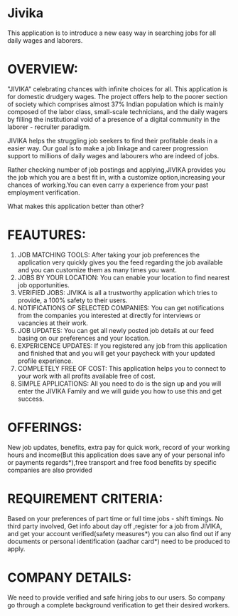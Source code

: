 # Jivika
This application is to introduce a new easy way in searching jobs for all daily wages and laborers.

# OVERVIEW:
"JIVIKA" celebrating chances with infinite choices for all.
This application is for domestic drudgery wages.
The project offers help to the poorer section of society which comprises almost 37% Indian population 
which is mainly composed of the labor class, small-scale technicians, and the daily wagers by filling 
the institutional void of a presence of a digital community in the laborer - recruiter paradigm.

JIVIKA helps the struggling job seekers to find their profitable deals in a easier way.
Our goal is to make a job linkage and career progression support to millions of daily wages and labourers 
who are indeed of jobs.

Rather checking number of job postings and applying,JIVIKA provides you the job which you are a best fit in,
with a customize option,increasing your chances of working.You can even carry a experience from your 
past employment verification.
 
What makes this application better than other? 
# FEAUTURES:
1. JOB MATCHING TOOLS: After taking your job preferences the application very quickly gives you the feed 
   regarding the job available and you can customize them as many times you want.
2. JOBS BY YOUR LOCATION:  You can enable your location to find nearest job opportunities.
3. VERIFIED JOBS: JIVIKA is all a trustworthy application which tries to provide, a 100% safety to their users.
4. NOTIFICATIONS OF SELECTED COMPANIES: You can get notifications from the companies you interested at directly
   for interviews or vacancies at their work.
5. JOB UPDATES: You can get all newly posted job details at our feed basing on our preferences and your location.
6. EXPERICENCE UPDATES: If you registered any job from this application and finished that and you will get your
   paycheck with your updated profile experience.
7. COMPLETELY FREE OF COST: This application helps you to connect to your work with all profits available free of cost.
8. SIMPLE APPLICATIONS: All you need to do is the sign up and you will enter the JIVIKA Family and we will 
   guide you how to use this and get success.
  
# OFFERINGS:
   New job updates, benefits, extra pay for quick work, record of your working hours and income(But this application 
   does save any of your personal info or payments regards*),free transport and free food benefits by specific
   companies are also provided
# REQUIREMENT CRITERIA:
   Based on your preferences of part time or full time jobs - shift timings.
   No third party involved, Get info about day off ,register for a job from JIVIKA, and get your account verified(safety measures*)
   you can also find out if any documents or personal identification (aadhar card*) need to be produced to apply.
# COMPANY DETAILS:
   We need to provide verified and safe hiring jobs to our users. So company go through a complete background 
   verification to get their desired workers.
